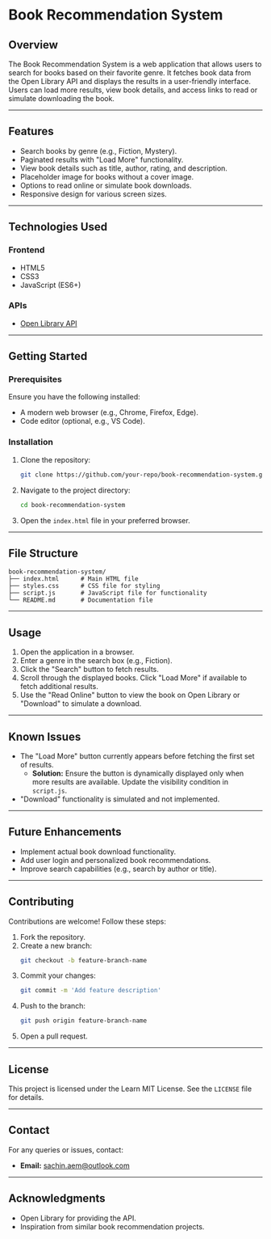 # Book Recommendation System

## Overview
The Book Recommendation System is a web application that allows users to search for books based on their favorite genre. It fetches book data from the Open Library API and displays the results in a user-friendly interface. Users can load more results, view book details, and access links to read or simulate downloading the book.

---

## Features
- Search books by genre (e.g., Fiction, Mystery).
- Paginated results with "Load More" functionality.
- View book details such as title, author, rating, and description.
- Placeholder image for books without a cover image.
- Options to read online or simulate book downloads.
- Responsive design for various screen sizes.

---

## Technologies Used
### Frontend
- HTML5
- CSS3
- JavaScript (ES6+)

### APIs
- [Open Library API](https://openlibrary.org/developers/api)

---

## Getting Started

### Prerequisites
Ensure you have the following installed:
- A modern web browser (e.g., Chrome, Firefox, Edge).
- Code editor (optional, e.g., VS Code).

### Installation
1. Clone the repository:
   ```bash
   git clone https://github.com/your-repo/book-recommendation-system.git
   ```
2. Navigate to the project directory:
   ```bash
   cd book-recommendation-system
   ```
3. Open the `index.html` file in your preferred browser.

---

## File Structure
```
book-recommendation-system/
├── index.html      # Main HTML file
├── styles.css      # CSS file for styling
├── script.js       # JavaScript file for functionality
└── README.md       # Documentation file
```

---

## Usage
1. Open the application in a browser.
2. Enter a genre in the search box (e.g., Fiction).
3. Click the "Search" button to fetch results.
4. Scroll through the displayed books. Click "Load More" if available to fetch additional results.
5. Use the "Read Online" button to view the book on Open Library or "Download" to simulate a download.

---

## Known Issues
- The "Load More" button currently appears before fetching the first set of results. 
  - **Solution:** Ensure the button is dynamically displayed only when more results are available. Update the visibility condition in `script.js`.
- "Download" functionality is simulated and not implemented.

---

## Future Enhancements
- Implement actual book download functionality.
- Add user login and personalized book recommendations.
- Improve search capabilities (e.g., search by author or title).

---

## Contributing
Contributions are welcome! Follow these steps:
1. Fork the repository.
2. Create a new branch:
   ```bash
   git checkout -b feature-branch-name
   ```
3. Commit your changes:
   ```bash
   git commit -m 'Add feature description'
   ```
4. Push to the branch:
   ```bash
   git push origin feature-branch-name
   ```
5. Open a pull request.

---

## License
This project is licensed under the Learn MIT License. See the `LICENSE` file for details.

---

## Contact
For any queries or issues, contact:
- **Email:** [sachin.aem@outlook.com](mailto:sachin.aem@outlook.com)

---

## Acknowledgments
- Open Library for providing the API.
- Inspiration from similar book recommendation projects.
